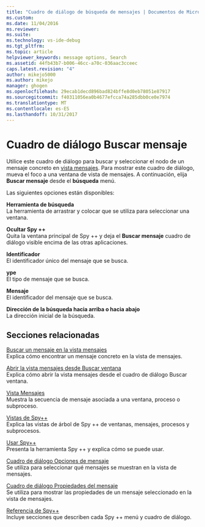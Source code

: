```yaml
---
title: "Cuadro de diálogo de búsqueda de mensajes | Documentos de Microsoft"
ms.custom: 
ms.date: 11/04/2016
ms.reviewer: 
ms.suite: 
ms.technology: vs-ide-debug
ms.tgt_pltfrm: 
ms.topic: article
helpviewer_keywords: message options, Search
ms.assetid: 44fb43b7-b006-46cc-a70c-036aac3cceec
caps.latest.revision: "4"
author: mikejo5000
ms.author: mikejo
manager: ghogen
ms.openlocfilehash: 29ecab1decd896bad824bffe8d0eb78051e87917
ms.sourcegitcommit: f40311056ea0b4677efcca74a285dbb0ce0e7974
ms.translationtype: MT
ms.contentlocale: es-ES
ms.lasthandoff: 10/31/2017
---
```

# <a name="message-search-dialog-box"></a>Cuadro de diálogo Buscar mensaje
Utilice este cuadro de diálogo para buscar y seleccionar el nodo de un mensaje concreto en [vista mensajes](../debugger/messages-view.md). Para mostrar este cuadro de diálogo, mueva el foco a una ventana de vista de mensajes. A continuación, elija **Buscar mensaje** desde el **búsqueda** menú.  
  
 Las siguientes opciones están disponibles:  
  
 **Herramienta de búsqueda**  
 La herramienta de arrastrar y colocar que se utiliza para seleccionar una ventana.  
  
 **Ocultar Spy ++**  
 Quita la ventana principal de Spy ++ y deja el **Buscar mensaje** cuadro de diálogo visible encima de las otras aplicaciones.  
  
 **Identificador**  
 El identificador único del mensaje que se busca.  
  
 **ype**  
 El tipo de mensaje que se busca.  
  
 **Mensaje**  
 El identificador del mensaje que se busca.  
  
 **Dirección de la búsqueda hacia arriba o hacia abajo**  
 La dirección inicial de la búsqueda.  
  
## <a name="related-sections"></a>Secciones relacionadas  
 [Buscar un mensaje en la vista mensajes](../debugger/how-to-search-for-a-message-in-messages-view.md)  
 Explica cómo encontrar un mensaje concreto en la vista de mensajes.  
  
 [Abrir la vista mensajes desde Buscar ventana](../debugger/how-to-open-messages-view-from-find-window.md)  
 Explica cómo abrir la vista mensajes desde el cuadro de diálogo Buscar ventana.  
  
 [Vista Mensajes](../debugger/messages-view.md)  
 Muestra la secuencia de mensaje asociada a una ventana, proceso o subproceso.  
  
 [Vistas de Spy++](../debugger/spy-increment-views.md)  
 Explica las vistas de árbol de Spy ++ de ventanas, mensajes, procesos y subprocesos.  
  
 [Usar Spy++](../debugger/using-spy-increment.md)  
 Presenta la herramienta Spy ++ y explica cómo se puede usar.  
  
 [Cuadro de diálogo Opciones de mensaje](../debugger/message-options-dialog-box.md)  
 Se utiliza para seleccionar qué mensajes se muestran en la vista de mensajes.  
  
 [Cuadro de diálogo Propiedades del mensaje](../debugger/message-properties-dialog-box.md)  
 Se utiliza para mostrar las propiedades de un mensaje seleccionado en la vista de mensajes.  
  
 [Referencia de Spy++](../debugger/spy-increment-reference.md)  
 Incluye secciones que describen cada Spy ++ menú y cuadro de diálogo.